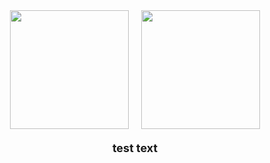 <div style="width: 100%; display: flex; justify-content: center; gap: 20px; align-items: center;">
  <img height="190" src="https://camo.githubusercontent.com/0229b9a70223604f859b07d927ddbc467a6d3ec84e33b6eb08b6a7c84af72139/68747470733a2f2f692e70696e696d672e636f6d2f6f726967696e616c732f36652f61352f66642f36656135666435393834373766346562363232353366633330303430333963612e676966" />

  <img height="190" src="https://github.com/andrii-marchenko-pineal/andrii-marchenko-pineal/blob/7ef82cbfa010e01115ffe49b488a62c2bd6aabbd/0013267623tg432tgbv0987yt.gif" />
</div>

<div style="text-align: center; margin-top: 20px; font-size: 18px; font-weight: bold;">
  test text
</div>
